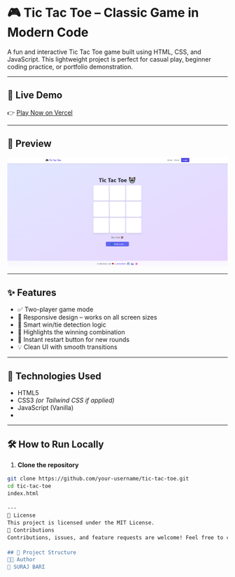 # 🎮 Tic Tac Toe – Classic Game in Modern Code

A fun and interactive Tic Tac Toe game built using HTML, CSS, and JavaScript. This lightweight project is perfect for casual play, beginner coding practice, or portfolio demonstration.

---
## 🔗 Live Demo

👉 [Play Now on Vercel](https://your-vercel-app.vercel.app)

---

## 📸 Preview

![Tic Tac Toe Screenshot](tik-tak.png) <!-- Replace with actual screenshot if available -->

---

## ✨ Features

- ✅ Two-player game mode
- 📱 Responsive design – works on all screen sizes
- 🧠 Smart win/tie detection logic
- 🎯 Highlights the winning combination
- 🔁 Instant restart button for new rounds
- 💡 Clean UI with smooth transitions

---

## 🚀 Technologies Used

- HTML5  
- CSS3 *(or Tailwind CSS if applied)*  
- JavaScript (Vanilla)
- 
---

## 🛠️ How to Run Locally

1. **Clone the repository**

```bash
git clone https://github.com/your-username/tic-tac-toe.git
cd tic-tac-toe
index.html

---
📄 License
This project is licensed under the MIT License.
🙌 Contributions
Contributions, issues, and feature requests are welcome! Feel free to check the issues page if you'd like to help improve this project.

## 📂 Project Structure
🧑‍💻 Author
👤 SURAJ BARI
